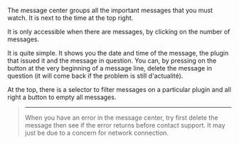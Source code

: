 The message center groups all the important messages that you
must watch. It is next to the time at the top right.

It is only accessible when there are messages, by clicking on the
number of messages.

It is quite simple. It shows you the date and time of the message, the
plugin that issued it and the message in question. You can, by pressing
on the button at the very beginning of a message line, delete the
message in question (it will come back if the problem is still
d'actualité).

At the top, there is a selector to filter messages on a
particular plugin and all right a button to empty all
messages.

> ****
>
> When you have an error in the message center, try
> first delete the message then see if the error returns before
> contact support. It may just be due to a concern for
> network connection.
